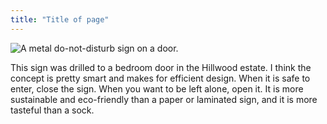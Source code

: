 ```yaml
---
title: "Title of page"
---
```


<img src="/blog/img/do-not-disturb.jpg" alt="A metal do-not-disturb sign on a door.">

This sign was drilled to a bedroom door in the Hillwood estate. I think the concept is pretty smart and makes for efficient design. When it is safe to enter, close the sign. When you want to be left alone, open it. It is more sustainable and eco-friendly than a paper or laminated sign, and it is more tasteful than a sock.
